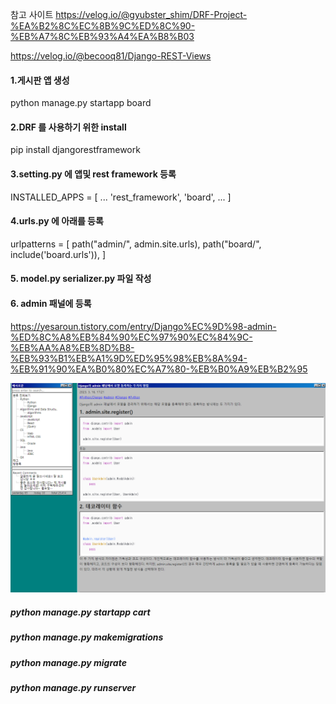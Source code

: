 참고 사이트
https://velog.io/@gyubster_shim/DRF-Project-%EA%B2%8C%EC%8B%9C%ED%8C%90-%EB%A7%8C%EB%93%A4%EA%B8%B03

https://velog.io/@becooq81/Django-REST-Views

#### 1.게시판 앱 생성

python manage.py startapp board

#### 2.DRF 를 사용하기 위한 install

pip install djangorestframework

#### 3.setting.py 에 앱및 rest framework 등록

INSTALLED_APPS = [
...
'rest_framework',
'board',
...
]

#### 4.urls.py 에 아래를 등록

urlpatterns = [
path("admin/", admin.site.urls),
path("board/", include('board.urls')),
]

#### 5. model.py serializer.py 파일 작성

#### 6. admin 패널에 등록

https://yesaroun.tistory.com/entry/Django%EC%9D%98-admin-%ED%8C%A8%EB%84%90%EC%97%90%EC%84%9C-%EB%AA%A8%EB%8D%B8-%EB%93%B1%EB%A1%9D%ED%95%98%EB%8A%94-%EB%91%90%EA%B0%80%EC%A7%80-%EB%B0%A9%EB%B2%95

![alt text](image.png)

##### python manage.py startapp cart

##### python manage.py makemigrations

##### python manage.py migrate

##### python manage.py runserver
